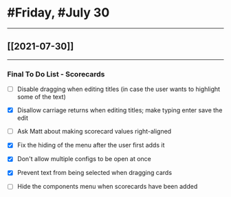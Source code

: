 # #Friday, #July 30
---

## [[2021-07-30]]

---

### Final To Do List - Scorecards


- [ ] Disable dragging when editing titles (in case the user wants to highlight some of the text)
- [x] Disallow carriage returns when editing titles; make typing enter save the edit
- [ ] Ask Matt about making scorecard values right-aligned
- [x] Fix the hiding of the menu after the user first adds it
- [x] Don't allow multiple configs to be open at once
- [x] Prevent text from being selected when dragging cards
- [ ] Hide the components menu when scorecards have been added





